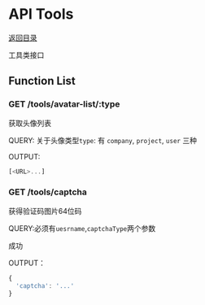 # API Tools

[返回目录](index.md)

工具类接口

## Function List

### GET /tools/avatar-list/:type

获取头像列表

QUERY:
关于头像类型`type`: 有 `company`, `project`, `user` 三种

OUTPUT:
```javascript
[<URL>...]
```
### GET /tools/captcha

获得验证码图片64位码

QUERY:必须有`uesrname`,`captchaType`两个参数

成功

OUTPUT：
```javascript
{
  'captcha': '...'
}
```

